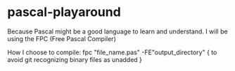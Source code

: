 pascal-playaround
=================

Because Pascal might be a good language to learn and understand.
I will be using the FPC (Free Pascal Compiler)

How I choose to compile:
fpc "file_name.pas" -FE"output_directory" { to avoid git recognizing binary files as unadded }
